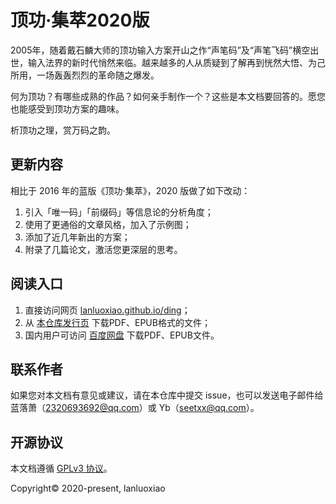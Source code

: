 # 顶功·集萃2020版

2005年，随着戴石麟大师的顶功输入方案开山之作“声笔码”及“声笔飞码”横空出世，输入法界的新时代悄然来临。越来越多的人从质疑到了解再到恍然大悟、为己所用，一场轰轰烈烈的革命随之爆发。

何为顶功？有哪些成熟的作品？如何亲手制作一个？这些是本文档要回答的。愿您也能感受到顶功方案的趣味。

析顶功之理，赏万码之韵。

## 更新内容
相比于 2016 年的蓝版《顶功·集萃》，2020 版做了如下改动：

1. 引入「唯一码」「前缀码」等信息论的分析角度；
2. 使用了更通俗的文章风格，加入了示例图；
3. 添加了近几年新出的方案；
4. 附录了几篇论文，激活您更深层的思考。

## 阅读入口
1. 直接访问网页 [lanluoxiao.github.io/ding](https://lanluoxiao.github.io/ding/)；
2. 从 [本仓库发行页]() 下载PDF、EPUB格式的文件；<!--TODO: 还没有做，需要补全网址 -->
3. 国内用户可访问 [百度网盘]() 下载PDF、EPUB文件。

## 联系作者
如果您对本文档有意见或建议，请在本仓库中提交 issue，也可以发送电子邮件给 蓝落萧（2320693692@qq.com）或 Yb（seetxx@qq.com）。

## 开源协议
本文档遵循 [GPLv3 协议](LICENSE)。

Copyright&copy; 2020-present, lanluoxiao